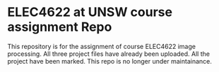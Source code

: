 # ELEC4622 at UNSW course assignment Repo
This repository is for the assignment of course ELEC4622 image processing.
All three project files have already been uploaded. All the project have been marked. This repo is no longer under maintainance.
